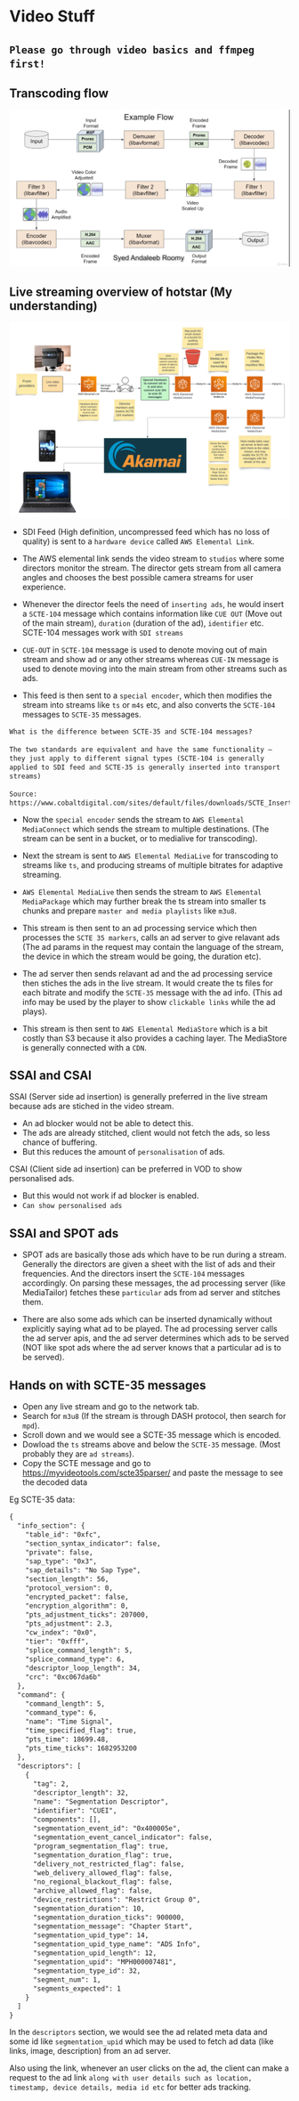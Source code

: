 # Video Stuff
## `Please go through video basics and ffmpeg first!`

## Transcoding flow

![transcoding_flow_1](../FFmpeg/Section%203_%20Media%20Concepts/images/transcoding_flow_1.png)

## Live streaming overview of hotstar (My understanding)
![live_streaming_overflow](<images/Live Streaming Overview.png>)

- SDI Feed (High definition, uncompressed feed which has no loss of quality) is sent to a `hardware device` called `AWS Elemental Link`.
- The AWS elemental link sends the video stream to `studios` where some directors monitor the stream. The director gets stream from all camera angles and chooses the best possible camera streams for user experience. 
- Whenever the director feels the need of `inserting ads`, he would insert a `SCTE-104` message which contains information like `CUE OUT` (Move out of the main stream), `duration` (duration of the ad), `identifier` etc. SCTE-104 messages work with `SDI streams`

- `CUE-OUT` in `SCTE-104` message is used to denote moving out of main stream and show ad or any other streams whereas `CUE-IN` message is used to denote moving into the main stream from other streams such as ads.

- This feed is then sent to a `special encoder`, which then modifies the stream into streams like `ts` or `m4s` etc, and also converts the `SCTE-104` messages to `SCTE-35` messages.

```
What is the difference between SCTE-35 and SCTE-104 messages?

The two standards are equivalent and have the same functionality – they just apply to different signal types (SCTE-104 is generally applied to SDI feed and SCTE-35 is generally inserted into transport streams)

Source: https://www.cobaltdigital.com/sites/default/files/downloads/SCTE_Insertion_Methodologies_v1.0.pdf
```

- Now the `special encoder` sends the stream to `AWS Elemental MediaConnect` which sends the stream to multiple destinations. (The stream can be sent in a bucket, or to medialive for transcoding).

- Next the stream is sent to `AWS Elemental MediaLive` for transcoding to streams like `ts`, and producing streams of multiple bitrates for adaptive streaming.

- `AWS Elemental MediaLive` then sends the stream to `AWS Elemental MediaPackage` which may further break the ts stream into smaller ts chunks and prepare `master and media playlists` like `m3u8`.

- This stream is then sent to an ad processing service which then processes the `SCTE 35 markers`, calls an ad server to give relavant ads (The ad params in the request may contain the language of the stream, the device in which the stream would be going, the duration etc).

- The ad server then sends relavant ad and the ad processing service then stiches the ads in the live stream. It would create the ts files for each bitrate and modify the `SCTE-35` message with the ad info. (This ad info may be used by the player to show `clickable links` while the ad plays).

- This stream is then sent to `AWS Elemental MediaStore` which is a bit costly than S3 because it also provides a caching layer. The MediaStore is generally connected with a `CDN`.


## SSAI and CSAI
SSAI (Server side ad insertion) is generally preferred in the live stream because ads are stiched in the video stream.
- An ad blocker would not be able to detect this.
- The ads are already stitched, client would not fetch the ads, so less chance of buffering.
- But this reduces the amount of `personalisation` of ads. 


CSAI (Client side ad insertion) can be preferred in VOD to show personalised ads.
- But this would not work if ad blocker is enabled.
- `Can show personalised ads`

## SSAI and SPOT ads
- SPOT ads are basically those ads which have to be run during a stream. Generally the directors are given a sheet with the list of ads and their frequencies. And the directors insert the `SCTE-104` messages accordingly. On parsing these messages, the ad processing server (like MediaTailor) fetches these `particular` ads from ad server and stitches them.

- There are also some ads which can be inserted dynamically without explicitly saying what ad to be played. The ad processing server calls the ad server apis, and the ad server determines which ads to be served (NOT like spot ads where the ad server knows that a particular ad is to be served).

## Hands on with SCTE-35 messages
- Open any live stream and go to the network tab.
- Search for `m3u8` (If the stream is through DASH protocol, then search for `mpd`).
- Scroll down and we would see a SCTE-35 message which is encoded. 
- Dowload the `ts` streams above and below the `SCTE-35` message. (Most probably they are `ad streams`).
- Copy the SCTE message and go to https://myvideotools.com/scte35parser/ and paste the message to see the decoded data

Eg SCTE-35 data:
```
{
  "info_section": {
    "table_id": "0xfc",
    "section_syntax_indicator": false,
    "private": false,
    "sap_type": "0x3",
    "sap_details": "No Sap Type",
    "section_length": 56,
    "protocol_version": 0,
    "encrypted_packet": false,
    "encryption_algorithm": 0,
    "pts_adjustment_ticks": 207000,
    "pts_adjustment": 2.3,
    "cw_index": "0x0",
    "tier": "0xfff",
    "splice_command_length": 5,
    "splice_command_type": 6,
    "descriptor_loop_length": 34,
    "crc": "0xc067da6b"
  },
  "command": {
    "command_length": 5,
    "command_type": 6,
    "name": "Time Signal",
    "time_specified_flag": true,
    "pts_time": 18699.48,
    "pts_time_ticks": 1682953200
  },
  "descriptors": [
    {
      "tag": 2,
      "descriptor_length": 32,
      "name": "Segmentation Descriptor",
      "identifier": "CUEI",
      "components": [],
      "segmentation_event_id": "0x400005e",
      "segmentation_event_cancel_indicator": false,
      "program_segmentation_flag": true,
      "segmentation_duration_flag": true,
      "delivery_not_restricted_flag": false,
      "web_delivery_allowed_flag": false,
      "no_regional_blackout_flag": false,
      "archive_allowed_flag": false,
      "device_restrictions": "Restrict Group 0",
      "segmentation_duration": 10,
      "segmentation_duration_ticks": 900000,
      "segmentation_message": "Chapter Start",
      "segmentation_upid_type": 14,
      "segmentation_upid_type_name": "ADS Info",
      "segmentation_upid_length": 12,
      "segmentation_upid": "MPH000007481",
      "segmentation_type_id": 32,
      "segment_num": 1,
      "segments_expected": 1
    }
  ]
}
```

In the `descriptors` section, we would see the ad related meta data and some id like `segmentation_upid` which may be used to fetch ad data (like links, image, description) from an ad server.

Also using the link, whenever an user clicks on the ad, the client can make a request to the ad link `along with user details such as location, timestamp, device details, media id etc` for better ads tracking.
